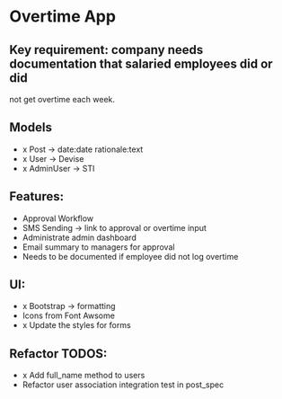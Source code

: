 # Overtime App

## Key requirement: company needs documentation that salaried employees did or did
not get overtime each week.

## Models
- x Post -> date:date rationale:text
- x User -> Devise
- x AdminUser -> STI

## Features:
- Approval Workflow
- SMS Sending -> link to approval or overtime input
- Administrate admin dashboard
- Email summary to managers for approval
- Needs to be documented if employee did not log overtime

## UI:
- x Bootstrap -> formatting
- Icons from Font Awsome
- x Update the styles for forms

## Refactor TODOS:
- x Add full_name method to users
- Refactor user association integration test in post_spec
